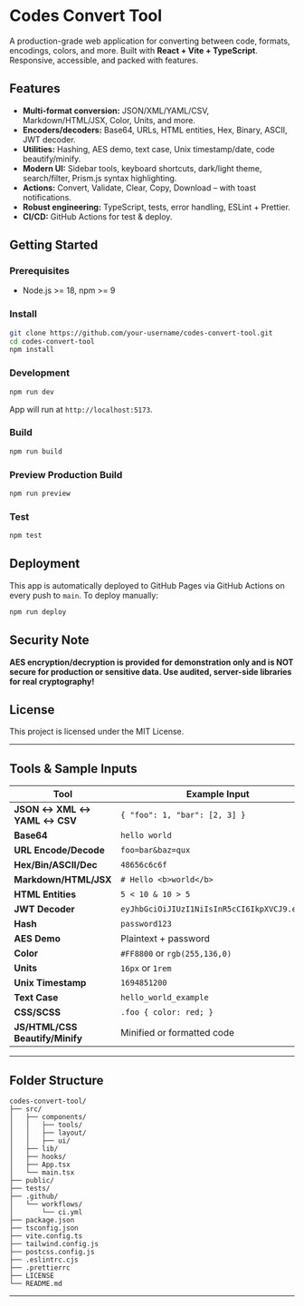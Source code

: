 # Codes Convert Tool

A production-grade web application for converting between code, formats, encodings, colors, and more. Built with **React + Vite + TypeScript**. Responsive, accessible, and packed with features.

## Features

- **Multi-format conversion:** JSON/XML/YAML/CSV, Markdown/HTML/JSX, Color, Units, and more.
- **Encoders/decoders:** Base64, URLs, HTML entities, Hex, Binary, ASCII, JWT decoder.
- **Utilities:** Hashing, AES demo, text case, Unix timestamp/date, code beautify/minify.
- **Modern UI:** Sidebar tools, keyboard shortcuts, dark/light theme, search/filter, Prism.js syntax highlighting.
- **Actions:** Convert, Validate, Clear, Copy, Download – with toast notifications.
- **Robust engineering:** TypeScript, tests, error handling, ESLint + Prettier.
- **CI/CD:** GitHub Actions for test & deploy.

## Getting Started

### Prerequisites

- Node.js >= 18, npm >= 9

### Install

```bash
git clone https://github.com/your-username/codes-convert-tool.git
cd codes-convert-tool
npm install
```

### Development

```bash
npm run dev
```

App will run at `http://localhost:5173`.

### Build

```bash
npm run build
```

### Preview Production Build

```bash
npm run preview
```

### Test

```bash
npm test
```

## Deployment

This app is automatically deployed to GitHub Pages via GitHub Actions on every push to `main`. To deploy manually:

```bash
npm run deploy
```

## Security Note

**AES encryption/decryption is provided for demonstration only and is NOT secure for production or sensitive data. Use audited, server-side libraries for real cryptography!**

## License

This project is licensed under the MIT License.

---

## Tools & Sample Inputs

| Tool | Example Input |
|---|---|
| **JSON ↔ XML ↔ YAML ↔ CSV** | `{ "foo": 1, "bar": [2, 3] }` |
| **Base64** | `hello world` |
| **URL Encode/Decode** | `foo=bar&baz=qux` |
| **Hex/Bin/ASCII/Dec** | `48656c6c6f` |
| **Markdown/HTML/JSX** | `# Hello <b>world</b>` |
| **HTML Entities** | `5 < 10 & 10 > 5` |
| **JWT Decoder** | `eyJhbGciOiJIUzI1NiIsInR5cCI6IkpXVCJ9.ey...` |
| **Hash** | `password123` |
| **AES Demo** | Plaintext + password |
| **Color** | `#FF8800` or `rgb(255,136,0)` |
| **Units** | `16px` or `1rem` |
| **Unix Timestamp** | `1694851200` |
| **Text Case** | `hello_world_example` |
| **CSS/SCSS** | `.foo { color: red; }` |
| **JS/HTML/CSS Beautify/Minify** | Minified or formatted code |

---

## Folder Structure

```
codes-convert-tool/
├── src/
│   ├── components/
│   │   ├── tools/
│   │   ├── layout/
│   │   ├── ui/
│   ├── lib/
│   ├── hooks/
│   ├── App.tsx
│   └── main.tsx
├── public/
├── tests/
├── .github/
│   └── workflows/
│       └── ci.yml
├── package.json
├── tsconfig.json
├── vite.config.ts
├── tailwind.config.js
├── postcss.config.js
├── .eslintrc.cjs
├── .prettierrc
├── LICENSE
└── README.md
```

---